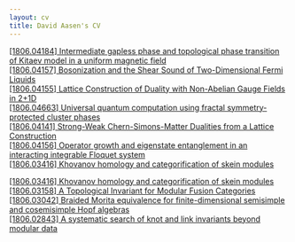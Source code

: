 ```yaml
---
layout: cv
title: David Aasen's CV
---
```



<a href="https://arxiv.org/abs/1806.04184">[1806.04184] Intermediate gapless phase and topological phase transition of Kitaev model in a uniform magnetic field</a><br/>
<a href="https://arxiv.org/abs/1806.04157">[1806.04157] Bosonization and the Shear Sound of Two-Dimensional Fermi Liquids</a><br/>
<a href="https://arxiv.org/abs/1806.04155">[1806.04155] Lattice Construction of Duality with Non-Abelian Gauge Fields in 2+1D</a><br/>
<a href="https://arxiv.org/abs/1806.04663">[1806.04663] Universal quantum computation using fractal symmetry-protected cluster phases</a><br/>
<a href="https://arxiv.org/abs/1806.04141">[1806.04141] Strong-Weak Chern-Simons-Matter Dualities from a Lattice Construction</a><br/>
<a href="https://arxiv.org/abs/1806.04156">[1806.04156] Operator growth and eigenstate entanglement in an interacting integrable Floquet system</a><br/>
<a href="https://arxiv.org/abs/1806.03416">[1806.03416] Khovanov homology and categorification of skein modules</a><br/>

<a href="https://arxiv.org/abs/1806.03416">[1806.03416] Khovanov homology and categorification of skein modules</a><br/>
<a href="https://arxiv.org/abs/1806.03158">[1806.03158] A Topological Invariant for Modular Fusion Categories</a><br/>
<a href="https://arxiv.org/abs/1806.03042">[1806.03042] Braided Morita equivalence for finite-dimensional semisimple and cosemisimple Hopf algebras</a><br/>
<a href="https://arxiv.org/abs/1806.02843">[1806.02843] A systematic search of knot and link invariants beyond modular data</a><br/>
